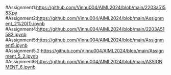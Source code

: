 #Assignment1:https://github.com/Vinnu004/AIML2024/blob/main/2203a51583.py
#Assignment2:https://github.com/Vinnu004/AIML2024/blob/main/Assignment_2%20(1).ipynb
#Assignment4:https://github.com/Vinnu004/AIML2024/blob/main/2203A51583.ipynb
#Assignment5:https://github.com/Vinnu004/AIML2024/blob/main/Assignment5.ipynb
#Assignment5.2:https://github.com/Vinnu004/AIML2024/blob/main/Assignment_5_2.ipynb
#Assignment6:https://github.com/Vinnu004/AIML2024/blob/main/ASSIGNMENT_6.ipynb
